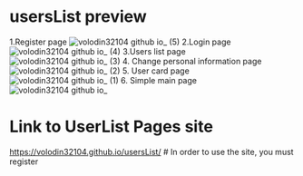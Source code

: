 # usersList preview
1.Register page
![volodin32104 github io_ (5)](https://user-images.githubusercontent.com/34587236/189792531-79a2c9ce-4e8d-4f7a-8ebc-3ef1602f7849.png)
2.Login page
![volodin32104 github io_ (4)](https://user-images.githubusercontent.com/34587236/189792536-89b37dc9-778c-4a96-b420-4fb810a49a71.png)
3.Users list page
![volodin32104 github io_ (3)](https://user-images.githubusercontent.com/34587236/189792539-53ba85eb-68a0-4b34-ac6d-43d5eae32892.png)
4. Change personal information page
![volodin32104 github io_ (2)](https://user-images.githubusercontent.com/34587236/189792540-aa19b5fe-3df8-48f0-8d3c-899844361072.png)
5. User card page
![volodin32104 github io_ (1)](https://user-images.githubusercontent.com/34587236/189792543-342180cd-1e0b-4700-8075-ec8a81801b5c.png)
6. Simple main page
![volodin32104 github io_](https://user-images.githubusercontent.com/34587236/189792546-ef0e3242-42dd-4c78-a559-74a79a422f27.png)

# Link to UserList Pages site
https://volodin32104.github.io/usersList/ # In order to use the site, you must register

